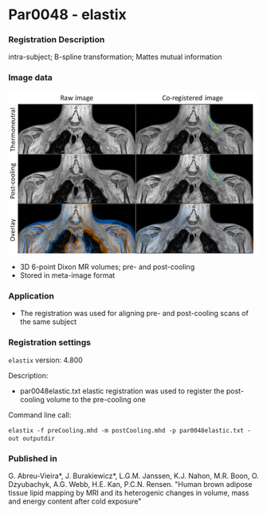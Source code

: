 # Par0048 - elastix

###  Registration Description
intra-subject; B-spline transformation; Mattes mutual information

###  Image data

![alt-text](6-point-Dixon-elastix-wiki.jpg)

* 3D 6-point Dixon MR volumes; pre- and post-cooling
* Stored in meta-image format

###  Application

* The registration was used for aligning pre- and post-cooling scans of the same subject

###  Registration settings

`elastix` version: 4.800

Description:

* par0048elastic.txt elastic registration was used to register the post-cooling volume to the pre-cooling one

Command line call:


    elastix -f preCooling.mhd -m postCooling.mhd -p par0048elastic.txt -out outputdir


###  Published in

G. Abreu-Vieira*, J. Burakiewicz*, L.G.M. Janssen, K.J. Nahon, M.R. Boon, O. Dzyubachyk, A.G. Webb, H.E. Kan, P.C.N. Rensen. "Human brown adipose tissue lipid mapping by MRI and its heterogenic changes in volume, mass and energy content after cold exposure"
